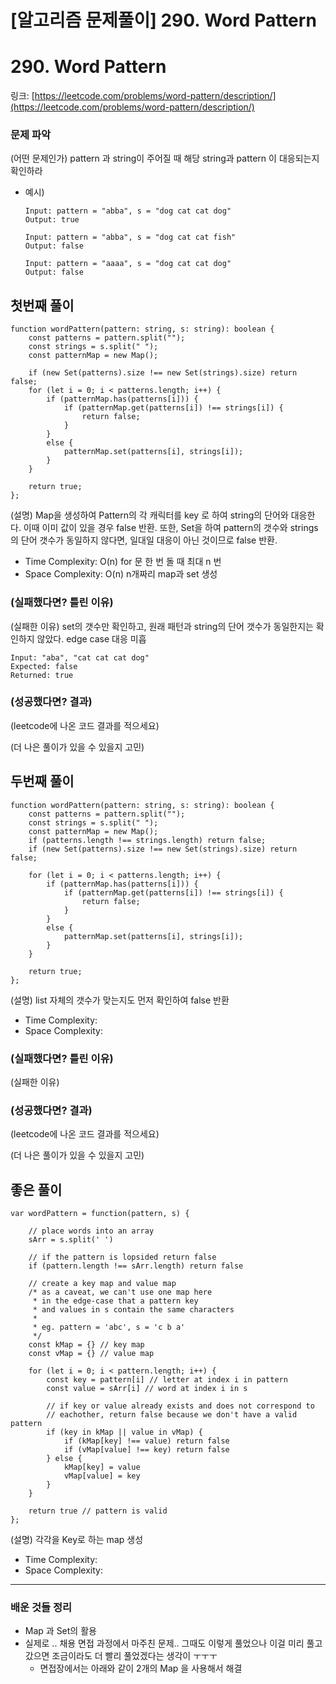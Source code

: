 # [알고리즘 문제풀이] **290. Word Pattern**

# **290. Word Pattern**

링크: [https://leetcode.com/problems/word-pattern/description/](https://leetcode.com/problems/word-pattern/description/)

### 문제 파악

(어떤 문제인가) pattern 과 string이 주어질 때 해당 string과 pattern 이 대응되는지 확인하라

- 예시)

    ```
    Input: pattern = "abba", s = "dog cat cat dog"
    Output: true
    
    Input: pattern = "abba", s = "dog cat cat fish"
    Output: false
    
    Input: pattern = "aaaa", s = "dog cat cat dog"
    Output: false
    ```


## 첫번째 풀이

```tsx
function wordPattern(pattern: string, s: string): boolean {
    const patterns = pattern.split("");
    const strings = s.split(" ");
    const patternMap = new Map();
    
    if (new Set(patterns).size !== new Set(strings).size) return false;
    for (let i = 0; i < patterns.length; i++) {
        if (patternMap.has(patterns[i])) {
            if (patternMap.get(patterns[i]) !== strings[i]) {
                return false;                
            }
        }
        else {
            patternMap.set(patterns[i], strings[i]);
        }
    }

    return true;
};
```

(설명)  Map을 생성하여 Pattern의 각 캐릭터를 key 로 하여 string의 단어와 대응한다. 이때 이미 값이 있을 경우 false 반환. 또한, Set을 하여 pattern의 갯수와 strings의 단어 갯수가 동일하지 않다면, 일대일 대응이 아닌 것이므로 false 반환.

- Time Complexity: O(n) for 문 한 번 돌 때 최대 n 번
- Space Complexity: O(n) n개짜리 map과 set 생성

### (실패했다면? 틀린 이유)

(실패한 이유) set의 갯수만 확인하고, 원래 패턴과 string의 단어 갯수가 동일한지는 확인하지 않았다. edge case 대응 미흡

```
Input: "aba", "cat cat cat dog"
Expected: false
Returned: true
```

### (성공했다면? 결과)

(leetcode에 나온 코드 결과를 적으세요)

(더 나은 풀이가 있을 수 있을지 고민)

## 두번째 풀이

```tsx
function wordPattern(pattern: string, s: string): boolean {
    const patterns = pattern.split("");
    const strings = s.split(" ");
    const patternMap = new Map();
    if (patterns.length !== strings.length) return false;
    if (new Set(patterns).size !== new Set(strings).size) return false;
    
    for (let i = 0; i < patterns.length; i++) {
        if (patternMap.has(patterns[i])) {
            if (patternMap.get(patterns[i]) !== strings[i]) {
                return false;                
            }
        }
        else {
            patternMap.set(patterns[i], strings[i]);
        }
    }

    return true;
};
```

(설명) list 자체의 갯수가 맞는지도 먼저 확인하여 false 반환

- Time Complexity:
- Space Complexity:

### (실패했다면? 틀린 이유)

(실패한 이유)

### (성공했다면? 결과)

(leetcode에 나온 코드 결과를 적으세요)

(더 나은 풀이가 있을 수 있을지 고민)

## 좋은 풀이

```tsx
var wordPattern = function(pattern, s) {

    // place words into an array
    sArr = s.split(' ')

    // if the pattern is lopsided return false
    if (pattern.length !== sArr.length) return false
    
    // create a key map and value map
    /* as a caveat, we can't use one map here
     * in the edge-case that a pattern key 
     * and values in s contain the same characters
     * 
     * eg. pattern = 'abc', s = 'c b a'
     */
    const kMap = {} // key map
    const vMap = {} // value map

    for (let i = 0; i < pattern.length; i++) {
        const key = pattern[i] // letter at index i in pattern
        const value = sArr[i] // word at index i in s 

        // if key or value already exists and does not correspond to
        // eachother, return false because we don't have a valid pattern
        if (key in kMap || value in vMap) {
            if (kMap[key] !== value) return false
            if (vMap[value] !== key) return false
        } else {
            kMap[key] = value
            vMap[value] = key
        }
    }

    return true // pattern is valid
};
```

(설명) 각각을 Key로 하는 map 생성

- Time Complexity:
- Space Complexity:

---

### 배운 것들 정리

- Map 과 Set의 활용
- 실제로 .. 채용 면접 과정에서 마주친 문제.. 그때도 이렇게 풀었으나 이걸 미리 풀고 갔으면 조금이라도 더 빨리 풀었겠다는 생각이 ㅜㅜㅜ
    - 면접장에서는 아래와 같이 2개의 Map 을 사용해서 해결